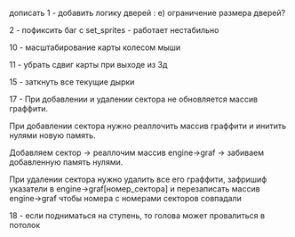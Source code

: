 дописать
1 - добавить логику дверей :
е) ограничение размера дверей?

2 - пофиксить баг с set_sprites - работает нестабильно

10 - масштабирование карты колесом мыши

11 - убрать сдвиг карты при выходе из 3д

15 - заткнуть все текущие дырки


17 - При добавлении и удалении сектора не обновляется массив граффити.

При добавлении сектора нужно реаллочить массив граффити и инитить нулями новую память.

Добавляем сектор -> реаллочим массив engine->graf -> забиваем добавленную память нулями.

При удалении сектора нужно удалить все его граффити, зафришиф указатели в engine->graf[номер_сектора] и перезаписать массив engine->graf чтобы номера с номерами секторов совпадали

18 - если подниматься на ступень, то голова может провалиться в потолок